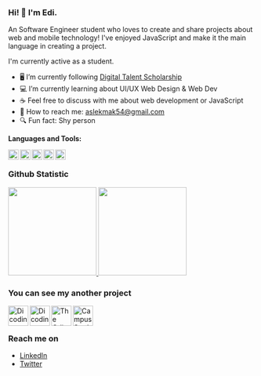 ### Hi! 👋 I'm Edi.

An Software Engineer student who loves to create and share projects about web and mobile technology! I've enjoyed JavaScript and make it the main language in creating a project.

I'm currently active as a student.

- 🖥 I’m currently following <a href="https://digitalent.kominfo.go.id/akademi/FGA">Digital Talent Scholarship</a>
- 💻 I’m currently learning about UI/UX Web Design & Web Dev
- ☕ Feel free to discuss with me about web development or JavaScript
- 📧 How to reach me: aslekmak54@gmail.com
- 🔍 Fun fact: Shy person
  
**Languages and Tools:**  

<a href="#"><img align="left" alt="JavaScript" title="JavaScript" width="21px" src="https://upload.wikimedia.org/wikipedia/commons/9/99/Unofficial_JavaScript_logo_2.svg" /></a>
  <a href="https://nodejs.org/"><img align="left" alt="NodeJS" title="NodeJS" width="21px" src="https://seeklogo.com/images/N/nodejs-logo-FBE122E377-seeklogo.com.png" /></a>
  <a href="https://reactjs.org/"><img align="left" alt="React" title="React" width="21px" src="https://cdn.worldvectorlogo.com/logos/react-2.svg" /></a>
  <a href="https://hapi.dev/"><img align="left" alt="Hapi" title="Hapi (NodeJS HTTP Framework)" width="21px" src="https://avatars.githubusercontent.com/u/3774533?s=200&v=4" /></a>
  <a href="https://nextjs.org/"><img align="left" alt="Next" title="Next (React SSR Framework)" width="21px" src="https://iconape.com/wp-content/files/gm/82643/svg/next-js.svg" /></a>
  <br>
  
### Github Statistic
<p align="left">
<a href="https://github.com/masedi54">
  <img height="180em" src="https://github-readme-stats-eight-theta.vercel.app/api?username=masedi54&show_icons=true&theme=algolia&include_all_commits=true&count_private=true"/>
<!--   <img height="180em" src="https://github-readme-stats-eight-theta.vercel.app/api/top-langs/?username=masedi54&organizations=Dicoding-Learn&layout=compact&langs_count=8&theme=algolia"/> -->
<!--   <img height="160em" src="https://github-readme-stats-one-bice.vercel.app/api/top-langs/?username=masedi54&langs_count=10&layout=compact&show_icons=true&theme=algolia&include_all_commits=true&count_private=true"/> -->
  <img height="180em" src="https://github-readme-stats-one-bice.vercel.app/api/top-langs/?username=masedi54&langs_count=10&layout=compact&show_icons=true&include_all_commits=true&count_private=truet&role=OWNER,ORGANIZATION_MEMBER,COLLABORATOR&langs_count=8&theme=algolia"/>
</a>
</p>

### You can see my another project
<a href="https://github.com/SIB-Capstone"><img align="left" alt="Dicoding Capstone" title="Dicoding Capstone" width="41px" src="https://cdn-icons-png.flaticon.com/512/8644/8644515.png" /></a>
<a href="https://github.com/Dicoding-Learn"><img align="left" alt="Dicoding Learn" title="Dicoding Learn" width="41px" src="https://cdn-icons-png.flaticon.com/512/2683/2683274.png" /></a>
<a href="https://github.com/The-Odin-Project-Learn"><img align="left" alt="The Odin Project Learn" title="The Odin Project Learn" width="41px" src="https://cdn-icons-png.flaticon.com/512/4946/4946348.png" /></a>
<a href="https://github.com/College-Coding-Practice"><img align="left" alt="Campus Study" title="Campus Study" width="41px" src="https://cdn-icons-png.flaticon.com/512/1934/1934025.png" /></a>
<br><br>

### Reach me on
- <a href="https://www.linkedin.com/in/mas-edi-49474219b/">LinkedIn</a>
- <a href="https://twitter/sibukBangetSIH">Twitter</a>
